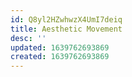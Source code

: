 ```yaml
---
id: Q8yl2HZwhwzX4UmI7deiq
title: Aesthetic Movement
desc: ''
updated: 1639762693869
created: 1639762693869
---
```


